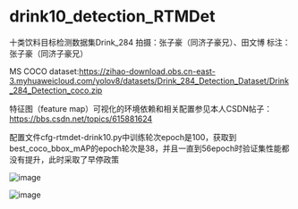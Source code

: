 # drink10_detection_RTMDet




十类饮料目标检测数据集Drink_284
拍摄：张子豪（同济子豪兄）、田文博
标注：张子豪（同济子豪兄）






MS COCO dataset:https://zihao-download.obs.cn-east-3.myhuaweicloud.com/yolov8/datasets/Drink_284_Detection_Dataset/Drink_284_Detection_coco.zip





特征图（feature map）可视化的环境依赖和相关配置参见本人CSDN帖子：https://bbs.csdn.net/topics/615881624











配置文件cfg-rtmdet-drink10.py中训练轮次epoch是100，获取到best_coco_bbox_mAP的epoch轮次是38，并且一直到56epoch时验证集性能都没有提升，此时采取了早停政策










![image](https://github.com/Gxhappiness/drink10_detection_RTMDet/assets/95199650/e33433c2-316c-4331-9d84-c997b80444aa)




![image](https://github.com/Gxhappiness/drink10_detection_RTMDet/assets/95199650/eea20cbd-53ce-4707-a61b-ea0de4f84882)
